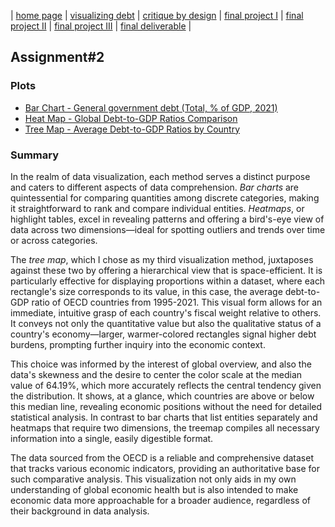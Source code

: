 | [home page](https://valeriee37.github.io/TSWD-portfolio/) | [visualizing debt](https://valeriee37.github.io/TSWD-portfolio/ass2.html) | [critique by design](https://valeriee37.github.io/TSWD-portfolio/ass3&4.html) | [final project I](https://valeriee37.github.io/TSWD-portfolio/project_part1.html) | [final project II](https://valeriee37.github.io/TSWD-portfolio/project_part2.html) | [final project III](https://valeriee37.github.io/TSWD-portfolio/project_part3.html) | [final deliverable](https://preview.shorthand.com/Dd96hojCGLq1rWr6) |


## Assignment#2

### Plots
   - [Bar Chart - General government debt (Total, % of GDP, 2021)](ass2_part1.md)
   - [Heat Map - Global Debt-to-GDP Ratios Comparison](ass2_part2.md)
   - [Tree Map - Average Debt-to-GDP Ratios by Country](ass2_part3.md)

### Summary

In the realm of data visualization, each method serves a distinct purpose and caters to different aspects of data comprehension. *Bar charts* are quintessential for comparing quantities among discrete categories, making it straightforward to rank and compare individual entities. *Heatmaps*, or highlight tables, excel in revealing patterns and offering a bird's-eye view of data across two dimensions—ideal for spotting outliers and trends over time or across categories.

The *tree map*, which I chose as my third visualization method, juxtaposes against these two by offering a hierarchical view that is space-efficient. It is particularly effective for displaying proportions within a dataset, where each rectangle's size corresponds to its value, in this case, the average debt-to-GDP ratio of OECD countries from 1995-2021. This visual form allows for an immediate, intuitive grasp of each country's fiscal weight relative to others. It conveys not only the quantitative value but also the qualitative status of a country's economy—larger, warmer-colored rectangles signal higher debt burdens, prompting further inquiry into the economic context.

This choice was informed by the interest of global overview, and also the data's skewness and the desire to center the color scale at the median value of 64.19%, which more accurately reflects the central tendency given the distribution. It shows, at a glance, which countries are above or below this median line, revealing economic positions without the need for detailed statistical analysis. In contrast to bar charts that list entities separately and heatmaps that require two dimensions, the treemap compiles all necessary information into a single, easily digestible format.

The data sourced from the OECD is a reliable and comprehensive dataset that tracks various economic indicators, providing an authoritative base for such comparative analysis. This visualization not only aids in my own understanding of global economic health but is also intended to make economic data more approachable for a broader audience, regardless of their background in data analysis.
